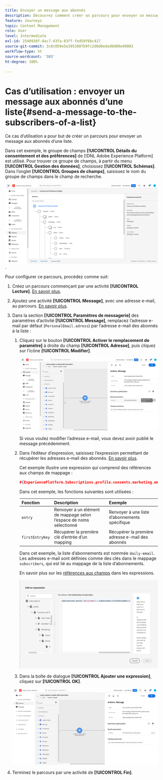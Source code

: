 ```yaml
---
title: Envoyer un message aux abonnés
description: Découvrez comment créer un parcours pour envoyer un message aux abonnés d’une liste.
feature: Journeys
topic: Content Management
role: User
level: Intermediate
exl-id: 2540938f-8ac7-43fa-83ff-fed59f6bc417
source-git-commit: 3c8c059e5e3953807b9fc2d8d0eded0d00e49003
workflow-type: ht
source-wordcount: '303'
ht-degree: 100%

---
```


# Cas d’utilisation : envoyer un message aux abonnés d’une liste{#send-a-message-to-the-subscribers-of-a-list}

Ce cas d’utilisation a pour but de créer un parcours pour envoyer un message aux abonnés d’une liste.

Dans cet exemple, le groupe de champs **[!UICONTROL Détails du consentement et des préférences]** de [!DNL Adobe Experience Platform] est utilisé. Pour trouver ce groupe de champs, à partir du menu **[!UICONTROL Gestion des données]**, choisissez **[!UICONTROL Schémas]**. Dans l’onglet **[!UICONTROL Groupes de champs]**, saisissez le nom du groupe de champs dans le champ de recherche.

![Ce groupe de champs comprend l’élément abonnements](../assets/consent-and-preference-details-field-group.png).

Pour configurer ce parcours, procédez comme suit:

1. Créez un parcours commençant par une activité **[!UICONTROL Lecture]**. [En savoir plus](journey-gs.md).
1. Ajoutez une activité **[!UICONTROL Message]**, avec une adresse e-mail, au parcours. [En savoir plus](journeys-message.md).
1. Dans la section **[!UICONTROL Paramètres de messagerie]** des paramètres d’activité **[!UICONTROL Message]**, remplacez l’adresse e-mail par défaut (`PersonalEmail.adress`) par l’adresse e-mail des abonnés à la liste :

   1. Cliquez sur le bouton **[!UICONTROL Activer le remplacement de paramètre]** à droite du champ **[!UICONTROL Adresse]**, puis cliquez sur l’icône **[!UICONTROL Modifier]**.

      ![](../assets/message-to-subscribers-uc-1.png)

      Si vous voulez modifier l’adresse e-mail, vous devez avoir publié le message précédemment.

   1. Dans l’éditeur d’expression, saisissez l’expression permettant de récupérer les adresses e-mail des abonnés. [En savoir plus](expression/expressionadvanced.md).

      Cet exemple illustre une expression qui comprend des références aux champs de mappage :

      ```json
      #{ExperiencePlatform.Subscriptions.profile.consents.marketing.email.subscriptions.entry('daily-email').subscribers.firstEntryKey()}
      ```

      Dans cet exemple, les fonctions suivantes sont utilisées :

      | Fonction | Description | Exemple |
      | --- | --- | --- |
      | `entry` | Renvoyer à un élément de mappage selon l’espace de noms sélectionné | Renvoyer à une liste d’abonnements spécifique |
      | `firstEntryKey` | Récupérer la première clé d’entrée d’un mapping | Récupérer la première adresse e-mail des abonnés |

      Dans cet exemple, la liste d’abonnements est nommée `daily-email`. Les adresses e-mail sont définies comme des clés dans le mappage `subscribers`, qui est lié au mappage de la liste d’abonnements. 

      En savoir plus sur les [références aux champs](expression/field-references.md) dans les expressions. 

      ![](../assets/message-to-subscribers-uc-2.png)

   1. Dans la boîte de dialogue **[!UICONTROL Ajouter une expression]**, cliquez sur **[!UICONTROL OK]**. 

   ![](../assets/message-to-subscribers-uc-3.png)

1. Terminez le parcours par une activité de **[!UICONTROL Fin]**.
